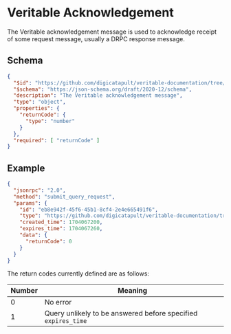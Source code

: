 # Veritable Acknowledgement
The Veritable acknowledgement message is used to acknowledge receipt of some
request message, usually a DRPC response message.


## Schema
```json
{
  "$id": "https://github.com/digicatapult/veritable-documentation/tree/main/schemas/veritable_messaging/query_ack/0.1",
  "$schema": "https://json-schema.org/draft/2020-12/schema",
  "description": "The Veritable acknowledgement message",
  "type": "object",
  "properties": {
    "returnCode": {
      "type": "number"
    }
  },
  "required": [ "returnCode" ]
}
```

## Example
```json
{
  "jsonrpc": "2.0",
  "method": "submit_query_request",
  "params": {
    "id": "eb8e942f-45f6-45b1-8cf4-2e4e665491f6",
    "type": "https://github.com/digicatapult/veritable-documentation/tree/main/schemas/veritable_messaging/query_ack/0.1",
    "created_time": 1704067200,
    "expires_time": 1704067260,
    "data": {
      "returnCode": 0
    }
  }
}
```

The return codes currently defined are as follows:

| Number | Meaning |
| - | - |
| 0 | No error |
| 1 | Query unlikely to be answered before specified `expires_time` |